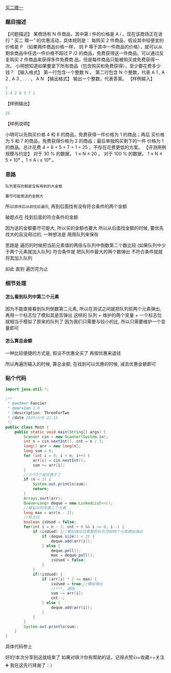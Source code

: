  [买二赠一 ](https://www.lanqiao.cn/problems/3539/learning/?page=1&first_category_id=1&name=%E4%B9%B0%E4%BA%8C&tags=2023)

### 题目描述
【问题描述】
某商场有 N 件商品，其中第 i 件的价格是 A i 。现在该商场正在进行 “ 买二 赠一” 的优惠活动，具体规则是： 每购买 2 件商品，假设其中较便宜的价格是 P （如果两件商品价格一样，
则 P 等于其中一件商品的价格），就可以从剩余商品中任选一件价格不超过 P /2 的商品，免费获得这一件商品。可以通过反复购买 2 件商品来获得多件免费商 品，但是每件商品只能被购买或免费获得一次。 小明想知道如果要拿下所有商品（包含购买和免费获得），至少要花费多少钱？
【输入格式】
第一行包含一个整数 N 。
第二行包含 N 个整数，代表 A 1 , A 2 , A 3 , . . . ， A N
【输出格式】
输出一个整数，代表答案。
【样例输入】
```d
7
1 4 2 8 5 7 1
```
【样例输出】

```d
25
```
【样例说明】

小明可以先购买价格 4 和 8 的商品，免费获得一件价格为 1 的商品；再后
买价格为 5 和 7 的商品，免费获得价格为 2 的商品；最后单独购买剩下的一件
价格为 1 的商品。总计花费 4 + 8 + 5 + 7 + 1 = 25 。不存在花费更低的方案。
【评测用例规模与约定】
对于 30 % 的数据， 1 ≤ N ≤ 20 。
对于 100 % 的数据， 1 ≤ N ≤ 5 × 10⁵ ，1 ≤ A i ≤ 10⁹ 。

### 思路
`队列里存的都是没有用到的大金额`

`要尽可能使送的金额大`    

所以`排序后从前往后遍历`, 再到后面找有没有符合条件的两个金额

破题点在 找到后面的符合条件的金额

因为送的金额要尽可能大, 所以买的金额也要大
所以从后面找金额的时候, 要优先找大的且没用过的, 
一种想法是 用用队列来保存

思路是
遍历的时候把当前元素值的两倍与队列中倒数第二个数比较 (如果队列中少于两个元素就加入队列)
符合条件就 把队列中最大的两个数弹出
不符合条件就就将其加入队列

如此 直到 遍历完为止

### 细节处理
#### 怎么看到队列中第二个元素
因为不能直接看到队列倒数第二元素, 所以在测试之间就把队列前两个元素弹出, 再用一个标志位了模拟其是否弹出
这样的 队列 + 维护的两个变量 +  一个标志位 就相当于模拟了原来的队列了
因为我们只需要与较小的比, 所以只需要维护一个变量即可

#### 怎么算总金额
一种比较便捷的方式是, 假设不优惠全买了
再按优惠来退钱

所以再遍历输入的时候, 算总金额, 在找到可以优惠的时候, 减去优惠金额即可


### 贴个代码
```java
import java.util.*;  
  
/**  
 * @author Fancier  
 * @version 1.0  
 * @description: ThreeForTwo  
 * @date 2024/4/8 22:15  
 */  
public class Main {  
    public static void main(String[] args) {  
        Scanner cin = new Scanner(System.in);  
        int n = cin.nextInt(), cnt = n / 3;  
        long[] arr = new long[n];  
        long sum = 0;  
        for (int i = 0; i < n; i++) {  
            arr[i] = cin.nextInt();  
            sum += arr[i];  
        }  
        //少于3个就优惠不了
        if (n < 3) {  
            System.out.println(sum);  
            return;  
        }
        Arrays.sort(arr);  
        Queue<Long> deque = new LinkedList<>();  
        //模拟队列中第二个元素
        long max = arr[n - 2];
        //标志位  
        boolean isUsed = false;  
        for(int i = n - 3; cnt > 0 && i >= 0; i--) {  
            if (isUsed) {//模拟弹出后需要把队列顶部两个元素模拟弹出  
                if (deque.size() < 2) {  
                    deque.add(arr[i]);  
                } else {  
                    deque.poll();  
                    max = deque.poll();  
                    isUsed = false;  
                }  
            }  
            if(!isUsed) {  
                if (arr[i] * 2 <= max) {  
                    isUsed = true;//模拟弹出
                    //***, 退钱   
                    sum -= arr[i];  
                    cnt--;  
                } else {  
                    deque.add(arr[i]);  
                }  
            }  
        }  
        System.out.println(sum);  
    }  
}
```

具体代码参上

好的!本次分享到这就结束了
如果对铁汁你有帮助的话，记得点赞👍+收藏⭐️+关注➕
我在这先行拜谢了：）
